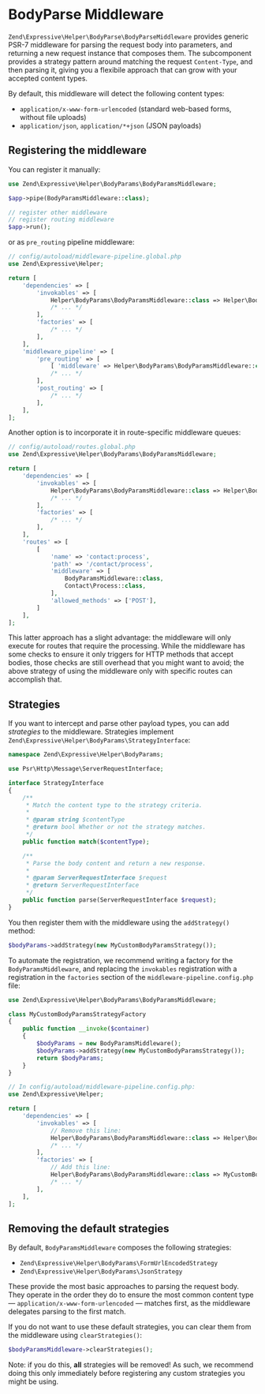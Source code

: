 # BodyParse Middleware

`Zend\Expressive\Helper\BodyParse\BodyParseMiddleware` provides generic PSR-7
middleware for parsing the request body into parameters, and returning a new
request instance that composes them. The subcomponent provides a strategy
pattern around matching the request `Content-Type`, and then parsing it, giving
you a flexibile approach that can grow with your accepted content types.

By default, this middleware will detect the following content types:

- `application/x-www-form-urlencoded` (standard web-based forms, without file
  uploads)
- `application/json`, `application/*+json` (JSON payloads)

## Registering the middleware

You can register it manually:

```php
use Zend\Expressive\Helper\BodyParams\BodyParamsMiddleware;

$app->pipe(BodyParamsMiddleware::class);

// register other middleware
// register routing middleware
$app->run();
```

or as `pre_routing` pipeline middleware:

```php
// config/autoload/middleware-pipeline.global.php
use Zend\Expressive\Helper;

return [
    'dependencies' => [
        'invokables' => [
            Helper\BodyParams\BodyParamsMiddleware::class => Helper\BodyParams\BodyParamsMiddleware::class,
            /* ... */
        ],
        'factories' => [
            /* ... */
        ],
    ],
    'middleware_pipeline' => [
        'pre_routing' => [
            [ 'middleware' => Helper\BodyParams\BodyParamsMiddleware::class ],
            /* ... */
        ],
        'post_routing' => [
            /* ... */
        ],
    ],
];
```

Another option is to incorporate it in route-specific middleware queues:

```php
// config/autoload/routes.global.php
use Zend\Expressive\Helper\BodyParams\BodyParamsMiddleware;

return [
    'dependencies' => [
        'invokables' => [
            Helper\BodyParams\BodyParamsMiddleware::class => Helper\BodyParams\BodyParamsMiddleware::class,
            /* ... */
        ],
        'factories' => [
            /* ... */
        ],
    ],
    'routes' => [
        [
            'name' => 'contact:process',
            'path' => '/contact/process',
            'middleware' => [
                BodyParamsMiddleware::class,
                Contact\Process::class,
            ],
            'allowed_methods' => ['POST'],
        ]
    ],
];
```

This latter approach has a slight advantage: the middleware will only execute
for routes that require the processing. While the middleware has some checks to
ensure it only triggers for HTTP methods that accept bodies, those checks are
still overhead that you might want to avoid; the above strategy of using the
middleware only with specific routes can accomplish that.

## Strategies

If you want to intercept and parse other payload types, you can add *strategies*
to the middleware. Strategies implement `Zend\Expressive\Helper\BodyParams\StrategyInterface`:

```php
namespace Zend\Expressive\Helper\BodyParams;

use Psr\Http\Message\ServerRequestInterface;

interface StrategyInterface
{
    /**
     * Match the content type to the strategy criteria.
     *
     * @param string $contentType
     * @return bool Whether or not the strategy matches.
     */
    public function match($contentType);

    /**
     * Parse the body content and return a new response.
     *
     * @param ServerRequestInterface $request
     * @return ServerRequestInterface
     */
    public function parse(ServerRequestInterface $request);
}
```

You then register them with the middleware using the `addStrategy()` method:

```php
$bodyParams->addStrategy(new MyCustomBodyParamsStrategy());
```

To automate the registration, we recommend writing a factory for the
`BodyParamsMiddleware`, and replacing the `invokables` registration with a
registration in the `factories` section of the `middleware-pipeline.config.php`
file:

```php
use Zend\Expressive\Helper\BodyParams\BodyParamsMiddleware;

class MyCustomBodyParamsStrategyFactory
{
    public function __invoke($container)
    {
        $bodyParams = new BodyParamsMiddleware();
        $bodyParams->addStrategy(new MyCustomBodyParamsStrategy());
        return $bodyParams;
    }
}

// In config/autoload/middleware-pipeline.config.php:
use Zend\Expressive\Helper;

return [
    'dependencies' => [
        'invokables' => [
            // Remove this line:
            Helper\BodyParams\BodyParamsMiddleware::class => Helper\BodyParams\BodyParamsMiddleware::class,
            /* ... */
        ],
        'factories' => [
            // Add this line:
            Helper\BodyParams\BodyParamsMiddleware::class => MyCustomBodyParamsStrategy::class,
            /* ... */
        ],
    ],
];
```

## Removing the default strategies

By default, `BodyParamsMiddleware` composes the following strategies:

- `Zend\Expressive\Helper\BodyParams\FormUrlEncodedStrategy`
- `Zend\Expressive\Helper\BodyParams\JsonStrategy`

These provide the most basic approaches to parsing the request body. They
operate in the order they do to ensure the most common content type &mdash;
`application/x-www-form-urlencoded` &mdash; matches first, as the middleware
delegates parsing to the first match.

If you do not want to use these default strategies, you can clear them from the
middleware using `clearStrategies()`:

```php
$bodyParamsMiddleware->clearStrategies();
```

Note: if you do this, **all** strategies will be removed! As such, we recommend
doing this only immediately before registering any custom strategies you might
be using.
